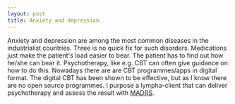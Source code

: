 ```yaml
---
layout: post
title: Anxiety and depression
---
```

Anxiety and depression are among the most common diseases in the industrialist countries. Three is no quick fix for such disorders. Medications just make the patient's load easier to bear. The patient has to find out how he/she can bear it. Psychotherapy, like e.g. CBT can often give guidance on how to do this. Nowadays there are are CBT programmes/apps in digital format. The digital CBT has been shown to be effective, but as I know there are no open source programmes. I purpose a <span class="sc">lympha</span>-client that can deliver psychotherapy and assess the result with <a href=" https://en.wikipedia.org/wiki/Montgomery%E2%80%93%C3%85sberg_Depression_Rating_Scale">MADRS</a>. 
